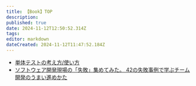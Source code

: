 ```yaml
---
title: 【Book】TOP
description: 
published: true
date: 2024-11-12T12:50:52.314Z
tags: 
editor: markdown
dateCreated: 2024-11-12T11:47:52.184Z
---
```


- [単体テストの考え方/使い方](/book-top)
- [ソフトウェア開発現場の「失敗」集めてみた。 42の失敗事例で学ぶチーム開発のうまい進めかた](/book-top)